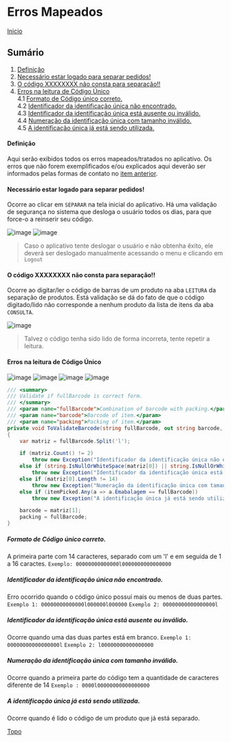 # Erros Mapeados

[Inicio](https://github.com/devhunes/pickngo/blob/master/docs/home.md#pick-n-go)

## Sumário

1. [Definição](https://github.com/peedroca/documentations/new/master/Pick%20'n'%20Go#defini%C3%A7%C3%A3o)
2. [Necessário estar logado para separar pedidos!](https://github.com/devhunes/pickngo/blob/master/docs/errosMapeados.md#necess%C3%A1rio-estar-logado-para-separar-pedidos)
3. [O código XXXXXXXX não consta para separação!!](https://github.com/devhunes/pickngo/blob/master/docs/errosMapeados.md#o-c%C3%B3digo-xxxxxxxx-n%C3%A3o-consta-para-separa%C3%A7%C3%A3o)
4. [Erros na leitura de Código Único](https://github.com/devhunes/pickngo/blob/master/docs/errosMapeados.md#erros-na-leitura-de-c%C3%B3digo-%C3%BAnico) <br>
4.1 [Formato de Código único correto.](https://github.com/devhunes/pickngo/blob/master/docs/errosMapeados.md#formato-de-c%C3%B3digo-%C3%BAnico-correto) <br>
4.2 [Identificador da identificação única não encontrado.](https://github.com/devhunes/pickngo/blob/master/docs/errosMapeados.md#identificador-da-identifica%C3%A7%C3%A3o-%C3%BAnica-n%C3%A3o-encontrado) <br>
4.3 [Identificador da identificação única está ausente ou inválido.](https://github.com/devhunes/pickngo/blob/master/docs/errosMapeados.md#identificador-da-identifica%C3%A7%C3%A3o-%C3%BAnica-est%C3%A1-ausente-ou-inv%C3%A1lido) <br>
4.4 [Numeração da identificação única com tamanho inválido.](https://github.com/devhunes/pickngo/blob/master/docs/errosMapeados.md#numera%C3%A7%C3%A3o-da-identifica%C3%A7%C3%A3o-%C3%BAnica-com-tamanho-inv%C3%A1lido) <br>
4.5 [A identificação única já está sendo utilizada.](https://github.com/devhunes/pickngo/blob/master/docs/errosMapeados.md#a-identifica%C3%A7%C3%A3o-%C3%BAnica-j%C3%A1-est%C3%A1-sendo-utilizada)

#### Definição

Aqui serão exibidos todos os erros mapeados/tratados no aplicativo. Os erros que não forem exemplificados e/ou explicados aqui deverão ser informados pelas formas de contato no [item anterior](https://github.com/devhunes/pickngo/blob/master/docs/sobre.md#sobre).

#### Necessário estar logado para separar pedidos!

Ocorre ao clicar em `SEPARAR` na tela inicial do aplicativo. Há uma validação de segurança no sistema que desloga o usuário todos os dias, para que force-o a reinserir seu código. 

![image](http://hunes.com.br/imagens/mobile/pickngo/027.png)
![image](http://hunes.com.br/imagens/mobile/pickngo/028.png)
>Caso o aplicativo tente deslogar o usuário e não obtenha êxito, ele deverá ser deslogado manualmente acessando o menu e clicando em `Logout`

#### O código XXXXXXXX não consta para separação!!

Ocorre ao digitar/ler o código de barras de um produto na aba `LEITURA` da separação de produtos. Está validação se dá do fato de que o código digitado/lido não corresponde a nenhum produto da lista de itens da aba `CONSULTA`.

![image](http://hunes.com.br/imagens/mobile/pickngo/029.png)
> Talvez o código tenha sido lido de forma incorreta, tente repetir a leitura.

#### Erros na leitura de Código Único

![image](http://hunes.com.br/imagens/mobile/pickngo/030.png)
![image](http://hunes.com.br/imagens/mobile/pickngo/031.png)
![image](http://hunes.com.br/imagens/mobile/pickngo/032.png)
![image](http://hunes.com.br/imagens/mobile/pickngo/033.png)

```C#
/// <summary>
/// Validate if fullBarcode is correct form.
/// </summary>
/// <param name="fullBarcode">Combination of barcode with packing.</param>
/// <param name="barcode">Barcode of item.</param>
/// <param name="packing">Packing of item.</param>
private void ToValidateBarcode(string fullBarcode, out string barcode, out string packing)
{
    var matriz = fullBarcode.Split('l');

    if (matriz.Count() != 2)
        throw new Exception("Identificador da identificação única não encontrado.");
    else if (string.IsNullOrWhiteSpace(matriz[0]) || string.IsNullOrWhiteSpace(matriz[1]))
        throw new Exception("Identificador da identificação única está ausente ou inválido.");
    else if (matriz[0].Length != 14)
        throw new Exception("Numeração da identificação única com tamanho inválido.");
    else if (itemPicked.Any(a => a.Emabalagem == fullBarcode))
        throw new Exception("A identificação única já está sendo utilizada.");

    barcode = matriz[1];
    packing = fullBarcode;
}
```

##### Formato de Código único correto.

A primeira parte com 14 caracteres, separado com um 'l' e em seguida de 1 a 16 caractes.
`Exemplo: 00000000000000l0000000000000000`

##### Identificador da identificação única não encontrado.

Erro ocorrido quando o código único possuí mais ou menos de duas partes.
`Exemplo 1: 00000000000000l000000l000000` `Exemplo 2: 00000000000000000l`

##### Identificador da identificação única está ausente ou inválido.

Ocorre quando uma das duas partes está em branco.
`Exemplo 1: 00000000000000000l` `Exemplo 2: l00000000000000000`

##### Numeração da identificação única com tamanho inválido.

Ocorre quando a primeira parte do código tem a quantidade de caracteres diferente de 14
`Exemplo : 0000l00000000000000000`

##### A identificação única já está sendo utilizada.

Ocorre quando é lido o código de um produto que já está separado.

[Topo](https://github.com/devhunes/pickngo/blob/master/docs/errosMapeados.md#erros-mapeados)
